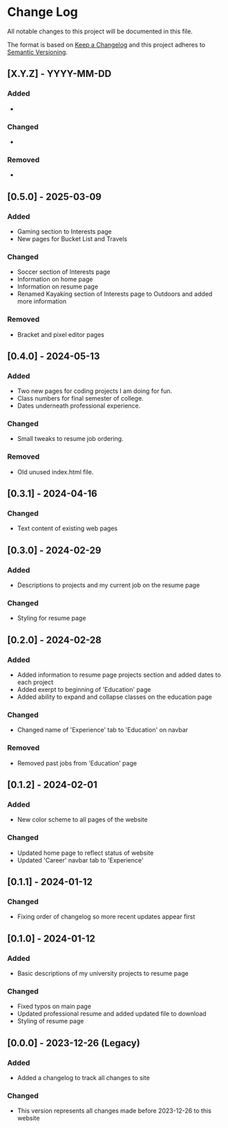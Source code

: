 # Change Log
All notable changes to this project will be documented in this file.
 
The format is based on [Keep a Changelog](http://keepachangelog.com/)
and this project adheres to [Semantic Versioning](http://semver.org/).

## [X.Y.Z] - YYYY-MM-DD
### Added
- 

### Changed
- 

### Removed
-

## [0.5.0] - 2025-03-09
### Added
- Gaming section to Interests page
- New pages for Bucket List and Travels

### Changed
- Soccer section of Interests page
- Information on home page
- Information on resume page
- Renamed Kayaking section of Interests page to Outdoors and added more information

### Removed
- Bracket and pixel editor pages

## [0.4.0] - 2024-05-13
### Added
- Two new pages for coding projects I am doing for fun.
- Class numbers for final semester of college.
- Dates underneath professional experience.

### Changed
- Small tweaks to resume job ordering.

### Removed
- Old unused index.html file.

## [0.3.1] - 2024-04-16

### Changed
- Text content of existing web pages

## [0.3.0] - 2024-02-29
### Added
- Descriptions to projects and my current job on the resume page

### Changed
- Styling for resume page

## [0.2.0] - 2024-02-28
### Added
- Added information to resume page projects section and added dates to each project
- Added exerpt to beginning of 'Education' page
- Added ability to expand and collapse classes on the education page

### Changed
- Changed name of 'Experience' tab to 'Education' on navbar

### Removed
- Removed past jobs from 'Education' page

## [0.1.2] - 2024-02-01
### Added
- New color scheme to all pages of the website

### Changed
- Updated home page to reflect status of website
- Updated 'Career' navbar tab to 'Experience'

## [0.1.1] - 2024-01-12

### Changed
- Fixing order of changelog so more recent updates appear first


## [0.1.0] - 2024-01-12
### Added
- Basic descriptions of my university projects to resume page

### Changed
- Fixed typos on main page
- Updated professional resume and added updated file to download
- Styling of resume page

## [0.0.0] - 2023-12-26 (Legacy)

### Added
- Added a changelog to track all changes to site

### Changed
- This version represents all changes made before 2023-12-26 to this website
